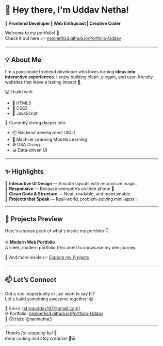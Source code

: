 # 👋 Hey there, I'm Uddav Netha!

🎯 **Frontend Developer | Web Enthusiast | Creative Coder**

Welcome to my portfolio! 🚀  
Check it out here 👉 [naninetha3.github.io/Portfolio-Uddav](https://naninetha3.github.io/Portfolio-Uddav/)

---

## 💡 About Me

I'm a passionate frontend developer who loves turning **ideas into interactive experiences**. I enjoy building clean, elegant, and user-friendly websites that leave a lasting impact 🌟.

💻 I build with:
- 🔹 HTML5
- 🔹 CSS3 
- 🔹 JavaScript 

🌱 Currently diving deeper into:
- 📦 Backend development (SQL)
- 🤖 Machine Learning Models Learning
- ⚙️ DSA Diving
- 📊 Data-driven UI

---

## ✨ Highlights

📌 **Interactive UI Design** — Smooth layouts with responsive magic.  
📌 **Responsive** — Because everyone’s on their phone 📱  
📌 **Clean Code & Structure** — Neat, readable, and maintainable.  
📌 **Projects that Speak** — Real-world, problem-solving mini-apps 💡

---

## 📂 Projects Preview

Here's a sneak peek of what's inside my portfolio 👇

🌐 **Modern Web Portfolio**  
A sleek, modern portfolio (this one!) to showcase my dev journey.


🔗 And more inside 👉 [Explore my Projects](https://naninetha3.github.io/Portfolio-Uddav/#projects)

---

## 📫 Let’s Connect

Got a cool opportunity or just want to say hi?  
Let's build something awesome together! 😄

📧 Email: [shivauddav187@gmail.com]  
🌐 Portfolio: [naninetha3.github.io/Portfolio-Uddav](https://naninetha3.github.io/Portfolio-Uddav/)  
🐙 GitHub: [@naninetha3](https://github.com/naninetha3)

---

_Thanks for stopping by!_ 👋  
_Keep coding and stay creative!_ 🎨💻

